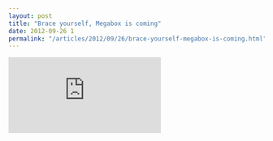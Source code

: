 ```yaml
---
layout: post
title: "Brace yourself, Megabox is coming"
date: 2012-09-26 1
permalink: "/articles/2012/09/26/brace-yourself-megabox-is-coming.html"
---
```


<iframe class="youtube" src="http://www.youtube.com/embed/Kw04ckfO-yA" frameborder="0" allowfullscreen></iframe>
